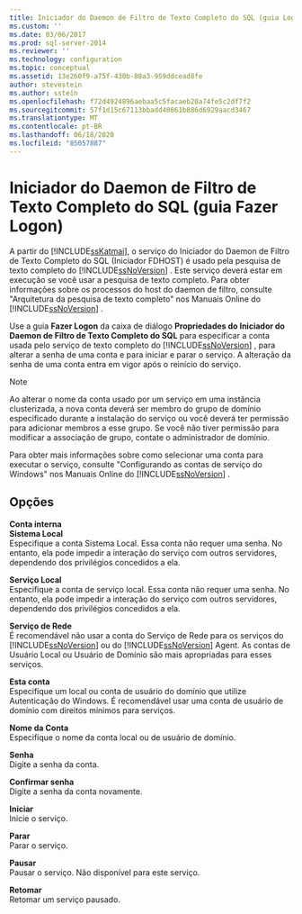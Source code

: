 ```yaml
---
title: Iniciador do Daemon de Filtro de Texto Completo do SQL (guia Logon) | Microsoft Docs
ms.custom: ''
ms.date: 03/06/2017
ms.prod: sql-server-2014
ms.reviewer: ''
ms.technology: configuration
ms.topic: conceptual
ms.assetid: 13e260f9-a75f-430b-88a3-959ddcead8fe
author: stevestein
ms.author: sstein
ms.openlocfilehash: f72d4924896aebaa5c5facaeb20a74fe5c2df7f2
ms.sourcegitcommit: 57f1d15c67113bbadd40861b886d6929aacd3467
ms.translationtype: MT
ms.contentlocale: pt-BR
ms.lasthandoff: 06/18/2020
ms.locfileid: "85057887"
---
```

# <a name="sql-full-text-filter-daemon-launcher-log-on-tab"></a>Iniciador do Daemon de Filtro de Texto Completo do SQL (guia Fazer Logon)
  A partir do [!INCLUDE[ssKatmai](../../includes/sskatmai-md.md)], o serviço do Iniciador do Daemon de Filtro de Texto Completo do SQL (Iniciador FDHOST) é usado pela pesquisa de texto completo do [!INCLUDE[ssNoVersion](../../includes/ssnoversion-md.md)] . Este serviço deverá estar em execução se você usar a pesquisa de texto completo. Para obter informações sobre os processos do host do daemon de filtro, consulte "Arquitetura da pesquisa de texto completo" nos Manuais Online do [!INCLUDE[ssNoVersion](../../includes/ssnoversion-md.md)] .  
  
 Use a guia **Fazer Logon** da caixa de diálogo **Propriedades do Iniciador do Daemon de Filtro de Texto Completo do SQL** para especificar a conta usada pelo serviço de texto completo do [!INCLUDE[ssNoVersion](../../includes/ssnoversion-md.md)] , para alterar a senha de uma conta e para iniciar e parar o serviço. A alteração da senha de uma conta entra em vigor após o reinício do serviço.  
  
> [!NOTE]  
>  Ao alterar o nome da conta usado por um serviço em uma instância clusterizada, a nova conta deverá ser membro do grupo de domínio especificado durante a instalação do serviço ou você deverá ter permissão para adicionar membros a esse grupo. Se você não tiver permissão para modificar a associação de grupo, contate o administrador de domínio.  
>   
>  Para obter mais informações sobre como selecionar uma conta para executar o serviço, consulte "Configurando as contas de serviço do Windows" nos Manuais Online do [!INCLUDE[ssNoVersion](../../includes/ssnoversion-md.md)] .  
  
## <a name="options"></a>Opções  
 **Conta interna**  
 **Sistema Local**  
 Especifique a conta Sistema Local. Essa conta não requer uma senha. No entanto, ela pode impedir a interação do serviço com outros servidores, dependendo dos privilégios concedidos a ela.  
  
 **Serviço Local**  
 Especifique a conta de serviço local. Essa conta não requer uma senha. No entanto, ela pode impedir a interação do serviço com outros servidores, dependendo dos privilégios concedidos a ela.  
  
 **Serviço de Rede**  
 É recomendável não usar a conta do Serviço de Rede para os serviços do [!INCLUDE[ssNoVersion](../../includes/ssnoversion-md.md)] ou do [!INCLUDE[ssNoVersion](../../includes/ssnoversion-md.md)] Agent. As contas de Usuário Local ou Usuário de Domínio são mais apropriadas para esses serviços.  
  
 **Esta conta**  
 Especifique um local ou conta de usuário do domínio que utilize Autenticação do Windows. É recomendável usar uma conta de usuário de domínio com direitos mínimos para serviços.  
  
 **Nome da Conta**  
 Especifique o nome da conta local ou de usuário de domínio.  
  
 **Senha**  
 Digite a senha da conta.  
  
 **Confirmar senha**  
 Digite a senha da conta novamente.  
  
 **Iniciar**  
 Inicie o serviço.  
  
 **Parar**  
 Parar o serviço.  
  
 **Pausar**  
 Pausar o serviço. Não disponível para este serviço.  
  
 **Retomar**  
 Retomar um serviço pausado.  
  
  
